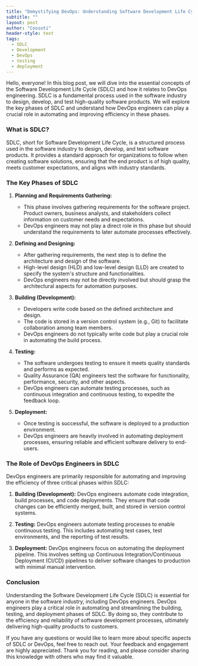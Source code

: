 ```yaml
---
title: "Demystifying DevOps: Understanding Software Development Life Cycle (SDLC) for DevOps Engineers"
subtitle: ""
layout: post
author: "Coosoti"
header-style: text
tags:
  - SDLC
  - Development
  - DevOps
  - testing
  - deployment
---
```

Hello, everyone! In this blog post, we will dive into the essential concepts of the Software Development Life Cycle (SDLC) and how it relates to DevOps engineering. SDLC is a fundamental process used in the software industry to design, develop, and test high-quality software products. We will explore the key phases of SDLC and understand how DevOps engineers can play a crucial role in automating and improving efficiency in these phases.

### What is SDLC?

SDLC, short for Software Development Life Cycle, is a structured process used in the software industry to design, develop, and test software products. It provides a standard approach for organizations to follow when creating software solutions, ensuring that the end product is of high quality, meets customer expectations, and aligns with industry standards.

### The Key Phases of SDLC

1. **Planning and Requirements Gathering:**
   - This phase involves gathering requirements for the software project. Product owners, business analysts, and stakeholders collect information on customer needs and expectations.
   - DevOps engineers may not play a direct role in this phase but should understand the requirements to later automate processes effectively.

2. **Defining and Designing:**
   - After gathering requirements, the next step is to define the architecture and design of the software.
   - High-level design (HLD) and low-level design (LLD) are created to specify the system's structure and functionalities.
   - DevOps engineers may not be directly involved but should grasp the architectural aspects for automation purposes.

3. **Building (Development):**
   - Developers write code based on the defined architecture and design.
   - The code is stored in a version control system (e.g., Git) to facilitate collaboration among team members.
   - DevOps engineers do not typically write code but play a crucial role in automating the build process.

4. **Testing:**
   - The software undergoes testing to ensure it meets quality standards and performs as expected.
   - Quality Assurance (QA) engineers test the software for functionality, performance, security, and other aspects.
   - DevOps engineers can automate testing processes, such as continuous integration and continuous testing, to expedite the feedback loop.

5. **Deployment:**
   - Once testing is successful, the software is deployed to a production environment.
   - DevOps engineers are heavily involved in automating deployment processes, ensuring reliable and efficient software delivery to end-users.

### The Role of DevOps Engineers in SDLC

DevOps engineers are primarily responsible for automating and improving the efficiency of three critical phases within SDLC:

1. **Building (Development):** DevOps engineers automate code integration, build processes, and code deployments. They ensure that code changes can be efficiently merged, built, and stored in version control systems.

2. **Testing:** DevOps engineers automate testing processes to enable continuous testing. This includes automating test cases, test environments, and the reporting of test results.

3. **Deployment:** DevOps engineers focus on automating the deployment pipeline. This involves setting up Continuous Integration/Continuous Deployment (CI/CD) pipelines to deliver software changes to production with minimal manual intervention.

### Conclusion

Understanding the Software Development Life Cycle (SDLC) is essential for anyone in the software industry, including DevOps engineers. DevOps engineers play a critical role in automating and streamlining the building, testing, and deployment phases of SDLC. By doing so, they contribute to the efficiency and reliability of software development processes, ultimately delivering high-quality products to customers.

If you have any questions or would like to learn more about specific aspects of SDLC or DevOps, feel free to reach out. Your feedback and engagement are highly appreciated. Thank you for reading, and please consider sharing this knowledge with others who may find it valuable.
